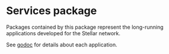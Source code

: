 # Services package

Packages contained by this package represent the long-running applications developed for the Stellar network.

See [godoc](https://godoc.org/github.com/AnneNamuli/go-stellar/services) for details about each application.